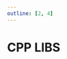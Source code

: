 ```yaml
---
outline: [2, 4]
---
```


# CPP LIBS

<script setup>
import ACardLinks from '../../../.vitepress/components/ACardLinks.vue'

import { CPP_LIBS_DATA } from '../../../.vitepress/data/cpplibs'
</script>

<ACardLinks v-for="{title, items} in CPP_LIBS_DATA" :title="title" :items="items" :long="true" />
